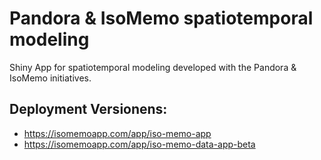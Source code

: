 # Pandora & IsoMemo spatiotemporal modeling
Shiny App for spatiotemporal modeling developed with the Pandora & IsoMemo initiatives.

## Deployment Versionens:

- https://isomemoapp.com/app/iso-memo-app
- https://isomemoapp.com/app/iso-memo-data-app-beta
